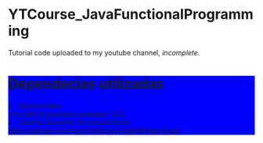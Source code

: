 # YTCourse_JavaFunctionalProgramming
Tutorial code uploaded to my youtube channel, *incomplete*.

<div style="background-color:blue;">
  <h1>Dependecias utilizadas</h1>
  <li>Librería Faker<div>
    <dependency>
			<groupId>com.github.javafaker</groupId>
			<artifactId>javafaker</artifactId>
			<version>1.0.2</version>
		</dependency></div</li>
  <li>Librería JavaUtils. <i>Se encuentra en</i> https://github.com/Javi3Code/JeyCodeUtilitiesLib.git</li>
</div>
